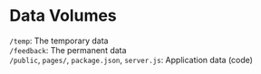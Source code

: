 # Data Volumes
`/temp`: The temporary data  
`/feedback`: The permanent data  
`/public`, `pages/`, `package.json`, `server.js`: Application data (code)  
